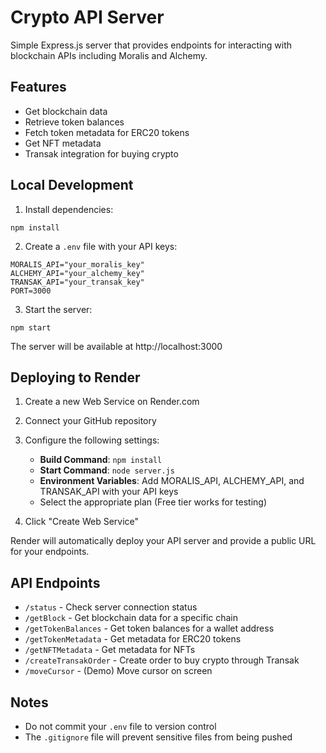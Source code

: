 # Crypto API Server

Simple Express.js server that provides endpoints for interacting with blockchain APIs including Moralis and Alchemy.

## Features

- Get blockchain data
- Retrieve token balances
- Fetch token metadata for ERC20 tokens
- Get NFT metadata
- Transak integration for buying crypto

## Local Development

1. Install dependencies:
```
npm install
```

2. Create a `.env` file with your API keys:
```
MORALIS_API="your_moralis_key"
ALCHEMY_API="your_alchemy_key"
TRANSAK_API="your_transak_key"
PORT=3000
```

3. Start the server:
```
npm start
```

The server will be available at http://localhost:3000

## Deploying to Render

1. Create a new Web Service on Render.com
2. Connect your GitHub repository
3. Configure the following settings:
   - **Build Command**: `npm install`
   - **Start Command**: `node server.js`
   - **Environment Variables**: Add MORALIS_API, ALCHEMY_API, and TRANSAK_API with your API keys
   - Select the appropriate plan (Free tier works for testing)
   
4. Click "Create Web Service"

Render will automatically deploy your API server and provide a public URL for your endpoints.

## API Endpoints

- `/status` - Check server connection status
- `/getBlock` - Get blockchain data for a specific chain
- `/getTokenBalances` - Get token balances for a wallet address
- `/getTokenMetadata` - Get metadata for ERC20 tokens
- `/getNFTMetadata` - Get metadata for NFTs
- `/createTransakOrder` - Create order to buy crypto through Transak
- `/moveCursor` - (Demo) Move cursor on screen

## Notes

- Do not commit your `.env` file to version control
- The `.gitignore` file will prevent sensitive files from being pushed 